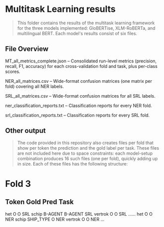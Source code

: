 # Multitask Learning results
> This folder contains the results of the multitask learning framework for the three models implemented: GloBERTise, XLM-RoBERTa, and multilingual BERT. Each model's results consist of six files.

## File Overview
MT_all_metrics_complete.json – Consolidated run-level metrics (precision, recall, F1, accuracy) for each cross-validation fold and task, plus per-class scores. 

NER_all_matrices.csv – Wide-format confusion matrices (one matrix per fold) covering all NER labels.

SRL_all_matrices.csv – Wide-format confusion matrices for all SRL labels.

ner_classification_reports.txt – Classification reports for every NER fold. 

srl_classification_reports.txt – Classification reports for every SRL fold. 

## Other output
> The code provided in this repository also creates files per fold that show per token the prediction and the gold label per task. These files are not included here due to space constraints: each model-setup combination produces 16 such files (one per fold), quickly adding up in size.
Each of these files has the following structure:
# Fold 3
Token         Gold        Pred       Task
----------------------------------------------
het           O           O          SRL
schip         B-AGENT     B-AGENT    SRL
vertrok       O           O          SRL
......
het           O           O          NER
schip         SHIP_TYPE   O          NER
vertrok       O           O          NER
...

